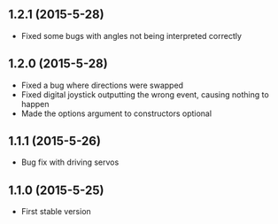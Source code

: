 ## 1.2.1 (2015-5-28)

- Fixed some bugs with angles not being interpreted correctly 

## 1.2.0 (2015-5-28)

- Fixed a bug where directions were swapped
- Fixed digital joystick outputting the wrong event, causing nothing to happen
- Made the options argument to constructors optional

## 1.1.1 (2015-5-26)

- Bug fix with driving servos

## 1.1.0 (2015-5-25)

- First stable version